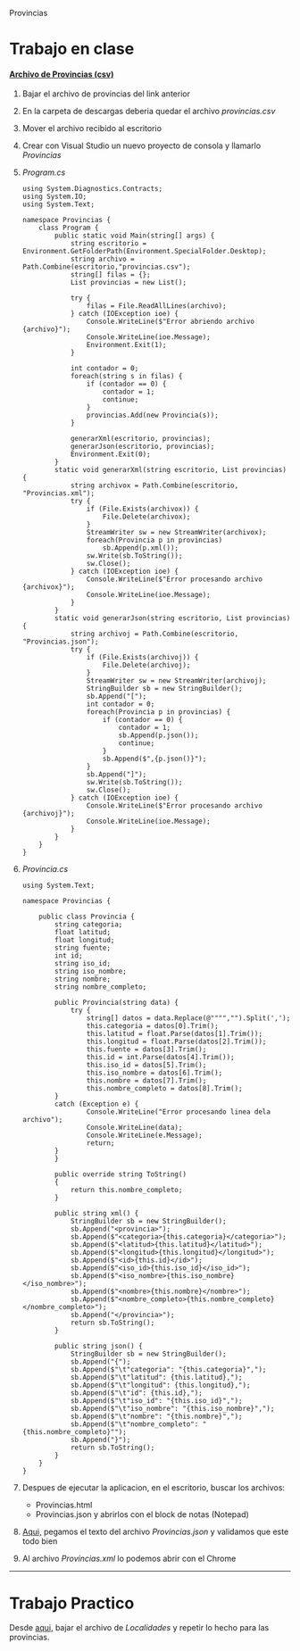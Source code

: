   Provincias 

Trabajo en clase
================

#### [Archivo de Provincias (csv)](https://infra.datos.gob.ar/catalog/modernizacion/dataset/7/distribution/7.7/download/provincias.csv)

1.  Bajar el archivo de provincias del link anterior
2.  En la carpeta de descargas deberia quedar el archivo _provincias.csv_
3.  Mover el archivo recibido al escritorio
4.  Crear con Visual Studio un nuevo proyecto de consola y llamarlo _Provincias_
5.  _Program.cs_
    
        using System.Diagnostics.Contracts;
        using System.IO;
        using System.Text;
        
        namespace Provincias {
            class Program {
                public static void Main(string[] args) {
                    string escritorio = Environment.GetFolderPath(Environment.SpecialFolder.Desktop);
                    string archivo = Path.Combine(escritorio,"provincias.csv");
                    string[] filas = {};
                    List provincias = new List();
        
                    try {
                        filas = File.ReadAllLines(archivo);
                    } catch (IOException ioe) {
                        Console.WriteLine($"Error abriendo archivo {archivo}");
                        Console.WriteLine(ioe.Message);
                        Environment.Exit(1);
                    }
        
                    int contador = 0;
                    foreach(string s in filas) {
                        if (contador == 0) {
                            contador = 1;
                            continue;
                        }
                        provincias.Add(new Provincia(s));
                    }
        
                    generarXml(escritorio, provincias);
                    generarJson(escritorio, provincias);
                    Environment.Exit(0);
                }
                static void generarXml(string escritorio, List provincias) {
                    string archivox = Path.Combine(escritorio, "Provincias.xml");
                    try {
                        if (File.Exists(archivox)) {
                            File.Delete(archivox);
                        }
                        StreamWriter sw = new StreamWriter(archivox);
                        foreach(Provincia p in provincias)
                            sb.Append(p.xml());
                        sw.Write(sb.ToString());
                        sw.Close();
                    } catch (IOException ioe) {
                        Console.WriteLine($"Error procesando archivo {archivox}");
                        Console.WriteLine(ioe.Message);
                    }
                }    
                static void generarJson(string escritorio, List provincias) {
                    string archivoj = Path.Combine(escritorio, "Provincias.json");
                    try {
                        if (File.Exists(archivoj)) {
                            File.Delete(archivoj);
                        }
                        StreamWriter sw = new StreamWriter(archivoj);
                        StringBuilder sb = new StringBuilder();
                        sb.Append("[");
                        int contador = 0;
                        foreach(Provincia p in provincias) {
                            if (contador == 0) {
                                contador = 1;
                                sb.Append(p.json());
                                continue;
                            }
                            sb.Append($",{p.json()}");
                        }
                        sb.Append("]");
                        sw.Write(sb.ToString());
                        sw.Close();
                    } catch (IOException ioe) {
                        Console.WriteLine($"Error procesando archivo {archivoj}");
                        Console.WriteLine(ioe.Message);
                    }
                }    
            }
        }            
            
    
6.  _Provincia.cs_
    
        using System.Text;
    
        namespace Provincias {
    
            public class Provincia {
                string categoria;
                float latitud;
                float longitud;
                string fuente;
                int id;
                string iso_id;
                string iso_nombre;
                string nombre;
                string nombre_completo;
    
                public Provincia(string data) {
                    try {
                        string[] datos = data.Replace(@"""","").Split(',');
                        this.categoria = datos[0].Trim();
                        this.latitud = float.Parse(datos[1].Trim());
                        this.longitud = float.Parse(datos[2].Trim());
                        this.fuente = datos[3].Trim();
                        this.id = int.Parse(datos[4].Trim());
                        this.iso_id = datos[5].Trim();
                        this.iso_nombre = datos[6].Trim();
                        this.nombre = datos[7].Trim();
                        this.nombre_completo = datos[8].Trim();
                }
                catch (Exception e) {
                        Console.WriteLine("Error procesando linea dela archivo");
                        Console.WriteLine(data);
                        Console.WriteLine(e.Message);
                        return;
                }
                }
    
                public override string ToString()
                {
                    return this.nombre_completo;
                }
    
                public string xml() {
                    StringBuilder sb = new StringBuilder();
                    sb.Append("<provincia>");
                    sb.Append($"<categoria>{this.categoria}</categoria>");
                    sb.Append($"<latitud>{this.latitud}</latitud>");
                    sb.Append($"<longitud>{this.longitud}</longitud>");
                    sb.Append($"<id>{this.id}</id>");
                    sb.Append($"<iso_id>{this.iso_id}</iso_id>");
                    sb.Append($"<iso_nombre>{this.iso_nombre}</iso_nombre>");
                    sb.Append($"<nombre>{this.nombre}</nombre>");
                    sb.Append($"<nombre_completo>{this.nombre_completo}</nombre_completo>");
                    sb.Append("</provincia>");
                    return sb.ToString();
                }

                public string json() {
                    StringBuilder sb = new StringBuilder();
                    sb.Append("{");
                    sb.Append($"\t"categoria": "{this.categoria}",");
                    sb.Append($"\t"latitud": {this.latitud},");
                    sb.Append($"\t"longitud": {this.longitud},");
                    sb.Append($"\t"id": {this.id},");
                    sb.Append($"\t"iso_id": "{this.iso_id}",");
                    sb.Append($"\t"iso_nombre": "{this.iso_nombre}",");
                    sb.Append($"\t"nombre": "{this.nombre}",");
                    sb.Append($"\t"nombre_completo": "{this.nombre_completo}"");
                    sb.Append("}");
                    return sb.ToString();
                }
            }
        }
            
    
7.  Despues de ejecutar la aplicacion, en el escritorio, buscar los archivos:
    *   Provincias.html
    *   Provincias.json 
y abrirlos con el block de notas (Notepad)
8.  [Aqui,](https://jsonlint.com/) pegamos el texto del archivo _Provincias.json_ y validamos que este todo bien
9.  Al archivo _Provincias.xml_ lo podemos abrir con el Chrome

* * *

Trabajo Practico
================

Desde [aqui,](https://infra.datos.gob.ar/catalog/modernizacion/dataset/7/distribution/7.10/download/localidades.csv) bajar el archivo de _Localidades_ y repetir lo hecho para las provincias.

